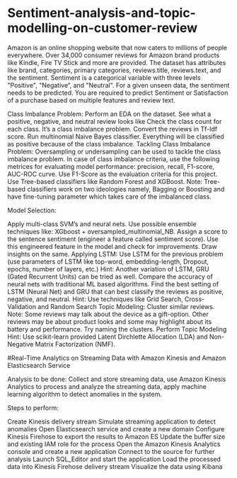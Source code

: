 # Sentiment-analysis-and-topic-modelling-on-customer-review

Amazon is an online shopping website that now caters to millions of people everywhere. Over 34,000 consumer reviews for Amazon brand products like Kindle, Fire TV Stick and more are provided. 
The dataset has attributes like brand, categories, primary categories, reviews.title, reviews.text, and the sentiment. Sentiment is a categorical variable with three levels "Positive", "Negative“, and "Neutral". For a given unseen data, the sentiment needs to be predicted.
You are required to predict Sentiment or Satisfaction of a purchase based on multiple features and review text.




Class Imbalance Problem:
Perform an EDA on the dataset.
See what a positive, negative, and neutral review looks like
Check the class count for each class. It’s a class imbalance problem.
Convert the reviews in Tf-Idf score.
Run multinomial Naive Bayes classifier. Everything will be classified as positive because of the class imbalance.
Tackling Class Imbalance Problem:
Oversampling or undersampling can be used to tackle the class imbalance problem. 
In case of class imbalance criteria, use the following metrices for evaluating model performance: precision, recall, F1-score, AUC-ROC curve. Use F1-Score as the evaluation criteria for this project.
Use Tree-based classifiers like Random Forest and XGBoost.
Note: Tree-based classifiers work on two ideologies namely, Bagging or Boosting and have fine-tuning parameter which takes care of the imbalanced class.

 
Model Selection:

Apply multi-class SVM’s and neural nets.
Use possible ensemble techniques like: XGboost + oversampled_multinomial_NB.
Assign a score to the sentence sentiment (engineer a feature called sentiment score). Use this engineered feature in the model and check for improvements. Draw insights on the same.
Applying LSTM:
Use LSTM for the previous problem (use parameters of LSTM like top-word, embedding-length, Dropout, epochs, number of layers, etc.)
Hint: Another variation of LSTM, GRU (Gated Recurrent Units) can be tried as well.
Compare the accuracy of neural nets with traditional ML based algorithms.
Find the best setting of LSTM (Neural Net) and GRU that can best classify the reviews as positive, negative, and neutral. 
Hint: Use techniques like Grid Search, Cross-Validation and Random Search
Topic Modeling:
Cluster similar reviews.
Note: Some reviews may talk about the device as a gift-option. Other reviews may be about product looks and some may highlight about its battery and performance. Try naming the clusters.
Perform Topic Modeling
Hint: Use scikit-learn provided Latent Dirchlette Allocation (LDA) and Non-Negative Matrix Factorization (NMF).

 
#Real-Time Analytics on Streaming Data with Amazon Kinesis and Amazon Elasticsearch Service

Analysis to be done: Collect and store streaming data, use Amazon Kinesis Analytics to process and analyze the streaming data, apply machine learning algorithm to detect anomalies in the system.

Steps to perform:

Create Kinesis delivery stream
Simulate streaming application to detect anomalies
Open Elasticsearch service and create a new domain
Configure Kinesis Firehose to export the results to Amazon ES
Update the buffer size and existing IAM role for the process
Open the Amazon Kinesis Analytics console and create a new application
Connect to the source for further analysis
Launch SQL_Editor and start the application
Load the processed data into Kinesis Firehose delivery stream
Visualize the data using Kibana
